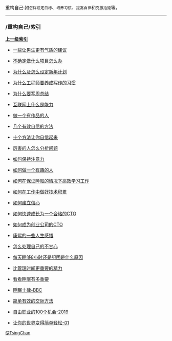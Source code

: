
重构自己:如`怎样设定目标`、`培养习惯`、`提高自律`和`克服拖延`等。

----

### /重构自己/索引


**[上一级索引]()**

- [一些让男生更有气质的建议](/重构自己/一些让男生更有气质的建议)

- [不确定做什么项目怎么办](/重构自己/不确定做什么项目怎么办)

- [为什么及怎么设定新年计划](/重构自己/为什么及怎么设定新年计划)

- [为什么工程师要养成写作的习惯](/重构自己/为什么工程师要养成写作的习惯)

- [为什么要写周总结](/重构自己/为什么要写周总结)

- [互联网上什么是能力](/重构自己/互联网上什么是能力)

- [做一个有作品的人](/重构自己/做一个有作品的人)

- [几个有效自信的方法](/重构自己/几个有效自信的方法)

- [十个方法让你自信起来](/重构自己/十个方法让你自信起来)

- [厉害的人怎么分析问题](/重构自己/厉害的人怎么分析问题)

- [如何保持注意力](/重构自己/如何保持注意力)

- [如何做一个有趣的人](/重构自己/如何做一个有趣的人)

- [如何在保证睡眠的情况下高效学习工作](/重构自己/如何在保证睡眠的情况下高效学习工作)

- [如何在工作中做好技术积累](/重构自己/如何在工作中做好技术积累)

- [如何建立信心](/重构自己/如何建立信心)

- [如何快速成长为一个合格的CTO](/重构自己/如何快速成长为一个合格的CTO)

- [如何成为创业公司的CTO](/重构自己/如何成为创业公司的CTO)

- [康熙的一些人生感悟](/重构自己/康熙的一些人生感悟)

- [怎么处理自己的不甘心](/重构自己/怎么处理自己的不甘心)

- [每天睡够8小时还是犯困是什么原因](/重构自己/每天睡够8小时还是犯困是什么原因)

- [比管理时间更重要的精力](/重构自己/比管理时间更重要的精力)

- [看看睡眠有多重要](/重构自己/看看睡眠有多重要)

- [睡眠十律-BBC](/重构自己/睡眠十律-BBC)

- [简单有效的交际方法](/重构自己/简单有效的交际方法)

- [自由职业的100个机会-2019](/重构自己/自由职业的100个机会-2019)

- [让你的世界变得简单轻松-01](/重构自己/让你的世界变得简单轻松-01)


<font size=2 color='grey'> [@TsingChan](https://github.com/tsingchan) </font>

